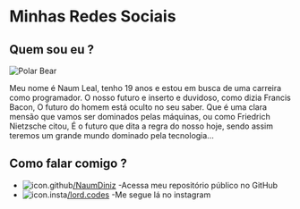 <h1>Minhas Redes Sociais</h1>
<h2>Quem sou eu ?</h2>

<img src="https://cdn.pixabay.com/photo/2020/03/25/16/01/children-4967808_960_720.jpg" alt="Polar Bear">


<p>Meu nome é Naum Leal, tenho 19 anos e estou em busca de uma carreira como programador. O nosso futuro e inserto e duvidoso, como dizia Francis Bacon, O futuro do homem está oculto no seu saber. Que é uma clara mensão que vamos ser dominados pelas máquinas, ou como Friedrich Nietzsche citou, É o futuro que dita a regra do nosso hoje, sendo assim teremos um grande mundo dominado pela tecnologia...
</p>
  <h2>Como falar comigo ?</h2>
<ul>
  <li><img src="https://icons.iconarchive.com/icons/limav/flat-gradient-social/16/Github-icon.png" alt=" icon.github"><a href="https://github.com/NaumDiniz" target="_blank" rel="external">/NaumDiniz</a> -Acessa meu repositório público no GitHub</li>
  <li><img src="https://icons.iconarchive.com/icons/icons8/windows-8/16/Social-Networks-Instagram-icon.png" alt="icon.insta"><a href="https://www.instagram.com/lord.codes" target="_blank" rel="external">/lord.codes</a> -Me segue lá no instagram</li>
</ul>
